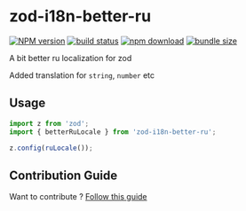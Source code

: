 # zod-i18n-better-ru  

[![NPM version][npm-image]][npm-url] [![build status][github-build-actions-image]][github-actions-url] [![npm download][download-image]][download-url] [![bundle size][bundlephobia-image]][bundlephobia-url]


[npm-image]: http://img.shields.io/npm/v/zod-i18n-better-ru.svg
[npm-url]: http://npmjs.org/package/zod-i18n-better-ru
[github-build-actions-image]: https://github.com/js2me/zod-i18n-better-ru/workflows/Builds,%20tests%20&%20co/badge.svg
[github-actions-url]: https://github.com/js2me/zod-i18n-better-ru/actions
[download-image]: https://img.shields.io/npm/dm/zod-i18n-better-ru.svg
[download-url]: https://npmjs.org/package/zod-i18n-better-ru
[bundlephobia-url]: https://bundlephobia.com/result?p=zod-i18n-better-ru
[bundlephobia-image]: https://badgen.net/bundlephobia/minzip/zod-i18n-better-ru


A bit better ru localization for zod  

Added translation for `string`, `number` etc   

## Usage   

```ts
import z from 'zod';
import { betterRuLocale } from 'zod-i18n-better-ru';

z.config(ruLocale());
```


## Contribution Guide    

Want to contribute ? [Follow this guide](https://github.com/js2me/zod-i18n-better-ru/blob/main/CONTRIBUTING.md)  

